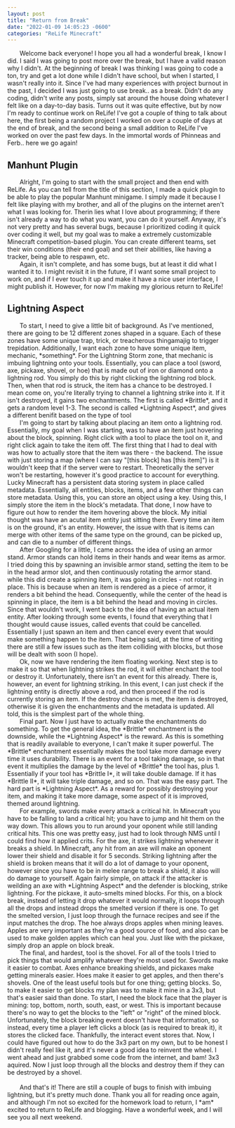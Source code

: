 ```yaml
---
layout: post
title: "Return from Break"
date: "2022-01-09 14:05:23 -0600"
categories: "ReLife Minecraft"
---
```


&emsp;&emsp;Welcome back everyone! I hope you all had a wonderful break, I know I did. I said I was going to post more over the break, but I have a valid reason why I didn't. At the beginning of break I was thinking I was going to code a ton, try and get a lot done while I didn't have school, but when I started, I wasn't really into it. Since I've had many experiences with project burnout in the past, I decided I was just going to use break.. as a break. Didn't do any coding, didn't write any posts, simply sat around the house doing whatever I felt like on a day-to-day basis. Turns out it was quite effective, but by now I'm ready to continue work on ReLife! I've got a couple of thing to talk about here, the first being a random project I worked on over a couple of days at the end of break, and the second being a small addition to ReLife I've worked on over the past few days. In the immortal words of Phinneas and Ferb.. here we go again!
<h2 class="heading">Manhunt Plugin</h2>
&emsp;&emsp;Alright, I'm going to start with the small project and then end with ReLife. As you can tell from the title of this section, I made a quick plugin to be able to play the popular Manhunt minigame. I simply made it because I felt like playing with my brother, and all of the plugins on the internet aren't what I was looking for. Therin lies what I love about programming; if there isn't already a way to do what you want, you can do it yourself. Anyway, it's not very pretty and has several bugs, because I prioritized coding it quick over coding it well, but my goal was to make a extremely customizable Minecraft competition-based plugin. You can create different teams, set their win conditions (their end goal) and set their abilities, like having a tracker, being able to respawn, etc.<br>
&emsp;&emsp;Again, it isn't complete, and has some bugs, but at least it did what I wanted it to. I might revisit it in the future, if I want some small project to work on, and if I ever touch it up and make it have a nice user interface, I might publish it. However, for now I'm making my glorious return to ReLife!
<h2 class="heading">Lightning Aspect</h2>
&emsp;&emsp;To start, I need to give a little bit of background. As I've mentioned, there are going to be 12 different zones shaped in a square. Each of these zones have some unique trap, trick, or treacherous thingamajig to trigger trepidation. Additionally, I want each zone to have some unique item, mechanic, *something*. For the Lightning Storm zone, that mechanic is imbuing lightning onto your tools. Essentially, you can place a tool (sword, axe, pickaxe, shovel, or hoe) that is made out of iron or diamond onto a lightning rod. You simply do this by right clicking the lightning rod block. Then, when that rod is struck, the item has a chance to be destroyed. I mean come on, you're literally trying to channel a lightning strike into it. If it isn't destroyed, it gains two enchantments. The first is called *Brittle*, and it gets a random level 1-3. The second is called *Lightning Aspect*, and gives a different benifit based on the type of tool<br>
&emsp;&emsp;I'm going to start by talking about placing an item onto a lightning rod. Essentially, my goal when I was starting, was to have an item just hovering about the block, spinning. Right click with a tool to place the tool on it, and right click again to take the item off. The first thing that I had to deal with was how to actually store that the item was there - the backend. The issue with just storing a map (where I can say "[this block] has [this item]") is it wouldn't keep that if the server were to restart. Theoretically the server won't be restarting, however it's good practice to account for everything. Lucky Minecraft has a persistent data storing system in place called metadata. Essentially, all entities, blocks, items, and a few other things can store metadata. Using this, you can store an object using a key. Using this, I simply store the item in the block's metadata. That done, I now have to figure out how to render the item hovering above the block. My initial thought was have an acutal item entity just sitting there. Every time an item is on the ground, it's an entity. However, the issue with that is items can merge with other items of the same type on the ground, can be picked up, and can die to a number of different things.<br>
&emsp;&emsp;After Googling for a little, I came across the idea of using an armor stand. Armor stands can hold items in their hands and wear items as armor. I tried doing this by spawning an invisible armor stand, setting the item to be in the head armor slot, and then continuously rotating the armor stand. while this did create a spinning item, it was going in circles - not rotating in place. This is because when an item is rendered as a piece of armor, it renders a bit behind the head. Consequently, while the center of the head is spinning in place, the item is a bit behind the head and moving in circles. Since that wouldn't work, I went back to the idea of having an actual item entity. After looking through some events, I found that everything that I thought would cause issues, called events that could be cancelled. Essentially I just spawn an item and then cancel every event that would make something happen to the item. That being said, at the time of writing there are still a few issues such as the item colliding with blocks, but those will be dealt with soon (I hope).<br>
&emsp;&emsp;Ok, now we have rendering the item floating working. Next step is to make it so that when lightning strikes the rod, it will either enchant the tool or destroy it. Unfortunately, there isn't an event for this already. There is, however, an event for lightning striking. In this event, I can just check if the lightning entity is directly above a rod, and then proceed if the rod is currently storing an item. If the destroy chance is met, the item is destroyed, otherwise it is given the enchantments and the metadata is updated. All told, this is the simplest part of the whole thing.<br>
&emsp;&emsp;Final part. Now I just have to actually make the enchantments do something. To get the general idea, the *Brittle* enchantment is the downside, while the *Lightning Aspect* is the reward. As this is something that is readily available to everyone, I can't make it super powerful. The *Brittle* enchantment essentially makes the tool take more damage every time it uses durability. There is an event for a tool taking damage, so in that event it multiplies the damage by the level of *Brittle* the tool has, plus 1. Essentially if your tool has *Brittle I*, it will take double damage. If it has *Brittle II*, it will take triple damage, and so on. That was the easy part. The hard part is *Lightning Aspect*. As a reward for possibly destroying your item, and making it take more damage, some aspect of it is improved, themed around lightning.<br>
&emsp;&emsp;For example, swords make every attack a critical hit. In Minecraft you have to be falling to land a critical hit; you have to jump and hit them on the way down. This allows you to run around your oponent while still landing critical hits. This one was pretty easy, just had to look through NMS until I could find how it applied crits. For the axe, it strikes lightning whenever it breaks a shield. In Minecraft, any hit from an axe will make an oponent lower their shield and disable it for 5 seconds. Striking lightning after the shield is broken means that it will do a lot of damage to your oponent, however since you have to be in melee range to break a shield, it also will do damage to yourself. Again fairly simple, on attack if the attacker is weilding an axe with *Lightning Aspect* and the defender is blocking, strike lightning. For the pickaxe, it auto-smelts mined blocks. For this, on a block break, instead of letting it drop whatever it would normally, it loops through all the drops and instead drops the smelted version if there is one. To get the smelted version, I just loop through the furnace recipes and see if the input matches the drop. The hoe always drops apples when mining leaves. Apples are very important as they're a good source of food, and also can be used to make golden apples which can heal you. Just like with the pickaxe, simply drop an apple on block break.<br>
&emsp;&emsp;The final, and hardest, tool is the shovel. For all of the tools I tried to pick things that would amplify whatever they're most used for. Swords make it easier to combat. Axes enhance breaking shields, and pickaxes make getting minerals easier. Hoes make it easier to get apples, and then there's shovels. One of the least useful tools but for one thing; getting blocks. So, to make it easier to get blocks my plan was to make it mine in a 3x3, but that's easier said than done. To start, I need the block face that the player is mining: top, bottom, north, south, east, or west. This is important because there's no way to get the blocks to the "left" or "right" of the mined block. Unfortunately, the block breaking event doesn't have that information, so instead, every time a player left clicks a block (as is required to break it), it stores the clicked face. Thankfully, the interact event stores that. Now, I could have figured out how to do the 3x3 part on my own, but to be honest I didn't really feel like it, and it's never a good idea to reinvent the wheel. I went ahead and just grabbed some code from the internet, and bam! 3x3 aquired. Now I just loop through all the blocks and destroy them if they can be destroyed by a shovel.<br>
<br>
&emsp;&emsp;And that's it! There are still a couple of bugs to finish with imbuing lightning, but it's pretty much done. Thank you all for reading once again, and although I'm not so excited for the homework load to return, I *am* excited to return to ReLife and blogging. Have a wonderful week, and I will see you all next weekend.
